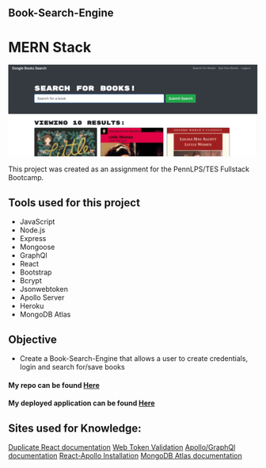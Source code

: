 ## Book-Search-Engine

# MERN Stack

<img src= "book-search-enginesshot.jpg">

This project was created as an assignment for the PennLPS/TES Fullstack Bootcamp.


## Tools used for this project
- JavaScript
- Node.js
- Express
- Mongoose
- GraphQl 
- React
- Bootstrap
- Bcrypt
- Jsonwebtoken
- Apollo Server
- Heroku
- MongoDB Atlas


## Objective
- Create a Book-Search-Engine that allows a user to create credentials, login and search for/save books



#### My repo can be found [Here](https://github.com/bmralph87/book-search-engine)
#### My deployed application can be found [Here](https://safe-river-60808.herokuapp.com/)


## Sites used for Knowledge:

[Duplicate React documentation](https://reactjs.org/warnings/invalid-hook-call-warning.html)
[Web Token Validation](https://jwt.io/)
[Apollo/GraphQl documentation](https://www.apollographql.com/docs/react/integrations/integrations/)
[React-Apollo Installation](https://www.npmjs.com/package/react-apollo)
[MongoDB Atlas documentation](https://docs.atlas.mongodb.com/scale-cluster#std-label-scale-cluster)








